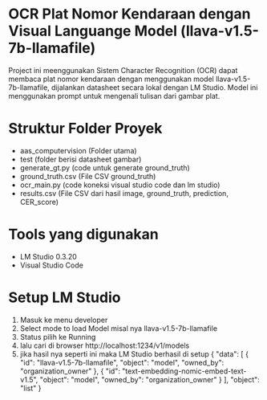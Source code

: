 # OCR Plat Nomor Kendaraan dengan Visual Languange Model (llava-v1.5-7b-llamafile)
Project ini meenggunakan Sistem Character Recognition (OCR) dapat membaca plat nomor kendaraan dengan menggunakan model llava-v1.5-7b-llamafile, dijalankan datasheet secara lokal dengan LM Studio. Model ini menggunakan prompt untuk mengenali tulisan dari gambar plat.

# Struktur Folder Proyek
- aas_computervision (Folder utama)
- test (folder berisi datasheet gambar)
- generate_gt.py (code untuk generate ground_truth)
- ground_truth.csv (File CSV ground_truth)
- ocr_main.py (code koneksi visual studio code dan lm studio)
- results.csv (File CSV dari hasil image,	ground_truth,	prediction,	CER_score)

# Tools yang digunakan
- LM Studio 0.3.20
- Visual Studio Code

# Setup LM Studio
1. Masuk ke menu developer
2. Select mode to load Model misal nya llava-v1.5-7b-llamafile
3. Status pilih ke Running
4. lalu cari di browser http://localhost:1234/v1/models
5. jika hasil nya seperti ini maka LM Studio berhasil di setup
{
  "data": [
    {
      "id": "llava-v1.5-7b-llamafile",
      "object": "model",
      "owned_by": "organization_owner"
    },
    {
      "id": "text-embedding-nomic-embed-text-v1.5",
      "object": "model",
      "owned_by": "organization_owner"
    }
  ],
  "object": "list"
} 

